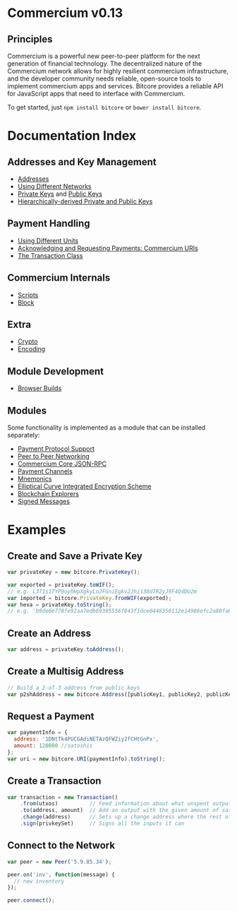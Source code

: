 # Commercium v0.13

## Principles

Commercium is a powerful new peer-to-peer platform for the next generation of financial technology. The decentralized nature of the Commercium network allows for highly resilient commercium infrastructure, and the developer community needs reliable, open-source tools to implement commercium apps and services. Bitcore provides a reliable API for JavaScript apps that need to interface with Commercium.

To get started, just `npm install bitcore` or `bower install bitcore`.

# Documentation Index

## Addresses and Key Management

* [Addresses](address.md)
* [Using Different Networks](networks.md)
* [Private Keys](privatekey.md) and [Public Keys](publickey.md)
* [Hierarchically-derived Private and Public Keys](hierarchical.md)

## Payment Handling
* [Using Different Units](unit.md)
* [Acknowledging and Requesting Payments: Commercium URIs](uri.md)
* [The Transaction Class](transaction.md)

## Commercium Internals
* [Scripts](script.md)
* [Block](block.md)

## Extra
* [Crypto](crypto.md)
* [Encoding](encoding.md)

## Module Development
* [Browser Builds](browser.md)

## Modules

Some functionality is implemented as a module that can be installed separately:

* [Payment Protocol Support](https://github.com/commercium/commercium-payment-protocol)
* [Peer to Peer Networking](https://github.com/commercium/commercium-p2p)
* [Commercium Core JSON-RPC](https://github.com/commercium/commerciumd-rpc)
* [Payment Channels](https://github.com/commercium/commercium-channel)
* [Mnemonics](https://github.com/commercium/commercium-mnemonic)
* [Elliptical Curve Integrated Encryption Scheme](https://github.com/commercium/commercium-ecies)
* [Blockchain Explorers](https://github.com/commercium/commercium-explorers)
* [Signed Messages](https://github.com/commercium/commercium-message)

# Examples 

## Create and Save a Private Key

```javascript
var privateKey = new bitcore.PrivateKey();

var exported = privateKey.toWIF();
// e.g. L3T1s1TYP9oyhHpXgkyLoJFGniEgkv2Jhi138d7R2yJ9F4QdDU2m
var imported = bitcore.PrivateKey.fromWIF(exported);
var hexa = privateKey.toString();
// e.g. 'b9de6e778fe92aa7edb69395556f843f1dce0448350112e14906efc2a80fa61a'
```

## Create an Address

```javascript
var address = privateKey.toAddress();
```

## Create a Multisig Address

```javascript
// Build a 2-of-3 address from public keys
var p2shAddress = new bitcore.Address([publicKey1, publicKey2, publicKey3], 2);
```

## Request a Payment

```javascript
var paymentInfo = {
  address: '1DNtTk4PUCGAdiNETAzQFWZiy2fCHtGnPx',
  amount: 120000 //satoshis
};
var uri = new bitcore.URI(paymentInfo).toString();
```

## Create a Transaction

```javascript
var transaction = new Transaction()
    .from(utxos)          // Feed information about what unspent outputs one can use
    .to(address, amount)  // Add an output with the given amount of satoshis
    .change(address)      // Sets up a change address where the rest of the funds will go
    .sign(privkeySet)     // Signs all the inputs it can
```

## Connect to the Network

```javascript
var peer = new Peer('5.9.85.34');

peer.on('inv', function(message) {
  // new inventory
});

peer.connect();
```
